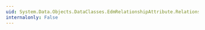 ```yaml
---
uid: System.Data.Objects.DataClasses.EdmRelationshipAttribute.RelationshipNamespaceName
internalonly: False
---
```

